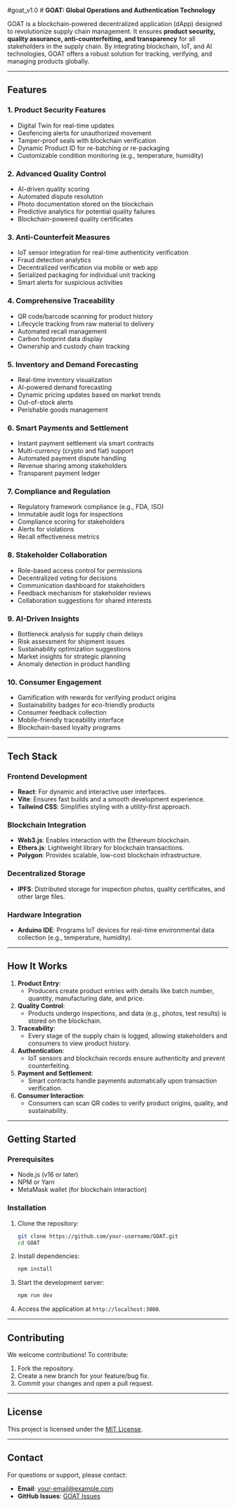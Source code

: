 # g o a t _ v 1 . 0 
 
 # **GOAT: Global Operations and Authentication Technology**

GOAT is a blockchain-powered decentralized application (dApp) designed to revolutionize supply chain management. It ensures **product security, quality assurance, anti-counterfeiting, and transparency** for all stakeholders in the supply chain. By integrating blockchain, IoT, and AI technologies, GOAT offers a robust solution for tracking, verifying, and managing products globally.

---

## **Features**

### **1. Product Security Features**
- Digital Twin for real-time updates
- Geofencing alerts for unauthorized movement
- Tamper-proof seals with blockchain verification
- Dynamic Product ID for re-batching or re-packaging
- Customizable condition monitoring (e.g., temperature, humidity)

### **2. Advanced Quality Control**
- AI-driven quality scoring
- Automated dispute resolution
- Photo documentation stored on the blockchain
- Predictive analytics for potential quality failures
- Blockchain-powered quality certificates

### **3. Anti-Counterfeit Measures**
- IoT sensor integration for real-time authenticity verification
- Fraud detection analytics
- Decentralized verification via mobile or web app
- Serialized packaging for individual unit tracking
- Smart alerts for suspicious activities

### **4. Comprehensive Traceability**
- QR code/barcode scanning for product history
- Lifecycle tracking from raw material to delivery
- Automated recall management
- Carbon footprint data display
- Ownership and custody chain tracking

### **5. Inventory and Demand Forecasting**
- Real-time inventory visualization
- AI-powered demand forecasting
- Dynamic pricing updates based on market trends
- Out-of-stock alerts
- Perishable goods management

### **6. Smart Payments and Settlement**
- Instant payment settlement via smart contracts
- Multi-currency (crypto and fiat) support
- Automated payment dispute handling
- Revenue sharing among stakeholders
- Transparent payment ledger

### **7. Compliance and Regulation**
- Regulatory framework compliance (e.g., FDA, ISO)
- Immutable audit logs for inspections
- Compliance scoring for stakeholders
- Alerts for violations
- Recall effectiveness metrics

### **8. Stakeholder Collaboration**
- Role-based access control for permissions
- Decentralized voting for decisions
- Communication dashboard for stakeholders
- Feedback mechanism for stakeholder reviews
- Collaboration suggestions for shared interests

### **9. AI-Driven Insights**
- Bottleneck analysis for supply chain delays
- Risk assessment for shipment issues
- Sustainability optimization suggestions
- Market insights for strategic planning
- Anomaly detection in product handling

### **10. Consumer Engagement**
- Gamification with rewards for verifying product origins
- Sustainability badges for eco-friendly products
- Consumer feedback collection
- Mobile-friendly traceability interface
- Blockchain-based loyalty programs

---

## **Tech Stack**

### **Frontend Development**
- **React**: For dynamic and interactive user interfaces.
- **Vite**: Ensures fast builds and a smooth development experience.
- **Tailwind CSS**: Simplifies styling with a utility-first approach.

### **Blockchain Integration**
- **Web3.js**: Enables interaction with the Ethereum blockchain.
- **Ethers.js**: Lightweight library for blockchain transactions.
- **Polygon**: Provides scalable, low-cost blockchain infrastructure.

### **Decentralized Storage**
- **IPFS**: Distributed storage for inspection photos, quality certificates, and other large files.

### **Hardware Integration**
- **Arduino IDE**: Programs IoT devices for real-time environmental data collection (e.g., temperature, humidity).

---

## **How It Works**

1. **Product Entry**:
   - Producers create product entries with details like batch number, quantity, manufacturing date, and price.
2. **Quality Control**:
   - Products undergo inspections, and data (e.g., photos, test results) is stored on the blockchain.
3. **Traceability**:
   - Every stage of the supply chain is logged, allowing stakeholders and consumers to view product history.
4. **Authentication**:
   - IoT sensors and blockchain records ensure authenticity and prevent counterfeiting.
5. **Payment and Settlement**:
   - Smart contracts handle payments automatically upon transaction verification.
6. **Consumer Interaction**:
   - Consumers can scan QR codes to verify product origins, quality, and sustainability.

---

## **Getting Started**

### **Prerequisites**
- Node.js (v16 or later)
- NPM or Yarn
- MetaMask wallet (for blockchain interaction)

### **Installation**
1. Clone the repository:
   ```bash
   git clone https://github.com/your-username/GOAT.git
   cd GOAT
   ```
2. Install dependencies:
   ```bash
   npm install
   ```
3. Start the development server:
   ```bash
   npm run dev
   ```
4. Access the application at `http://localhost:3000`.

---

## **Contributing**

We welcome contributions! To contribute:
1. Fork the repository.
2. Create a new branch for your feature/bug fix.
3. Commit your changes and open a pull request.

---

## **License**

This project is licensed under the [MIT License](LICENSE).

---

## **Contact**

For questions or support, please contact: 
- **Email**: your-email@example.com
- **GitHub Issues**: [GOAT Issues](https://github.com/your-username/GOAT/issues)
